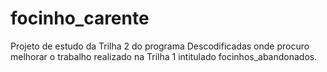 # focinho_carente
Projeto de estudo da Trilha 2 do programa Descodificadas onde procuro melhorar o trabalho realizado na Trilha 1 intitulado focinhos_abandonados.
